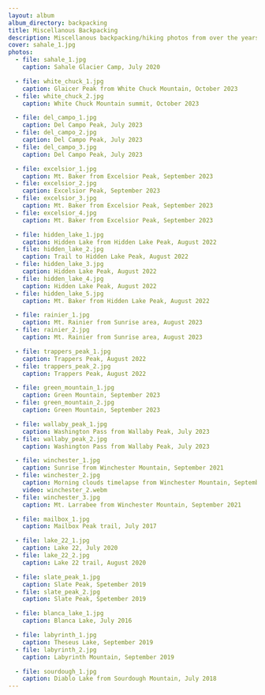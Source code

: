 ```yaml
---
layout: album
album_directory: backpacking
title: Miscellanous Backpacking
description: Miscellanous backpacking/hiking photos from over the years.
cover: sahale_1.jpg
photos:
  - file: sahale_1.jpg
    caption: Sahale Glacier Camp, July 2020

  - file: white_chuck_1.jpg
    caption: Glaicer Peak from White Chuck Mountain, October 2023
  - file: white_chuck_2.jpg
    caption: White Chuck Mountain summit, October 2023

  - file: del_campo_1.jpg
    caption: Del Campo Peak, July 2023
  - file: del_campo_2.jpg
    caption: Del Campo Peak, July 2023
  - file: del_campo_3.jpg
    caption: Del Campo Peak, July 2023

  - file: excelsior_1.jpg
    caption: Mt. Baker from Excelsior Peak, September 2023
  - file: excelsior_2.jpg
    caption: Excelsior Peak, September 2023
  - file: excelsior_3.jpg
    caption: Mt. Baker from Excelsior Peak, September 2023
  - file: excelsior_4.jpg
    caption: Mt. Baker from Excelsior Peak, September 2023

  - file: hidden_lake_1.jpg
    caption: Hidden Lake from Hidden Lake Peak, August 2022
  - file: hidden_lake_2.jpg
    caption: Trail to Hidden Lake Peak, August 2022
  - file: hidden_lake_3.jpg
    caption: Hidden Lake Peak, August 2022
  - file: hidden_lake_4.jpg
    caption: Hidden Lake Peak, August 2022
  - file: hidden_lake_5.jpg
    caption: Mt. Baker from Hidden Lake Peak, August 2022

  - file: rainier_1.jpg
    caption: Mt. Rainier from Sunrise area, August 2023
  - file: rainier_2.jpg
    caption: Mt. Rainier from Sunrise area, August 2023

  - file: trappers_peak_1.jpg
    caption: Trappers Peak, August 2022
  - file: trappers_peak_2.jpg
    caption: Trappers Peak, August 2022

  - file: green_mountain_1.jpg
    caption: Green Mountain, September 2023
  - file: green_mountain_2.jpg
    caption: Green Mountain, September 2023

  - file: wallaby_peak_1.jpg
    caption: Washington Pass from Wallaby Peak, July 2023
  - file: wallaby_peak_2.jpg
    caption: Washington Pass from Wallaby Peak, July 2023

  - file: winchester_1.jpg
    caption: Sunrise from Winchester Mountain, September 2021
  - file: winchester_2.jpg
    caption: Morning clouds timelapse from Winchester Mountain, September 2021
    video: winchester_2.webm
  - file: winchester_3.jpg
    caption: Mt. Larrabee from Winchester Mountain, September 2021

  - file: mailbox_1.jpg
    caption: Mailbox Peak trail, July 2017

  - file: lake_22_1.jpg
    caption: Lake 22, July 2020
  - file: lake_22_2.jpg
    caption: Lake 22 trail, August 2020

  - file: slate_peak_1.jpg
    caption: Slate Peak, Spetember 2019
  - file: slate_peak_2.jpg
    caption: Slate Peak, Spetember 2019

  - file: blanca_lake_1.jpg
    caption: Blanca Lake, July 2016

  - file: labyrinth_1.jpg
    caption: Theseus Lake, September 2019
  - file: labyrinth_2.jpg
    caption: Labyrinth Mountain, September 2019

  - file: sourdough_1.jpg
    caption: Diablo Lake from Sourdough Mountain, July 2018
---
```

